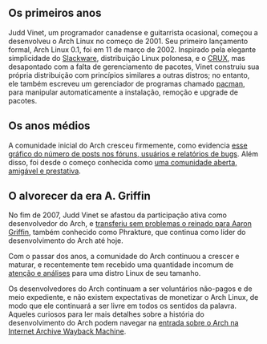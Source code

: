 ## Os primeiros anos

Judd Vinet, um programador canadense e guitarrista ocasional, começou a desenvolveu o Arch Linux no começo de 2001\. Seu primeiro lançamento formal, Arch Linux 0.1, foi em 11 de março de 2002\. Inspirado pela elegante simplicidade do [Slackware](https://en.wikipedia.org/wiki/Slackware "wikipedia:Slackware"), distribuição Linux polonesa, e o [CRUX](https://en.wikipedia.org/wiki/CRUX "wikipedia:CRUX"), mas desapontado com a falta de gerenciamento de pacotes, Vinet construiu sua própria distribuição com princípios similares a outras distros; no entanto, ele também escreveu um gerenciador de programas chamado [pacman](/index.php/Pacman "Pacman"), para manipular automaticamente a instalação, remoção e upgrade de pacotes.

## Os anos médios

A comunidade inicial do Arch cresceu firmemente, como evidencia [esse gráfico do número de posts nos fóruns, usuários e relatórios de bugs](https://dev.archlinux.org/~dan/archgrowth.png). Além disso, foi desde o começo conhecida como [uma comunidade aberta, amigável e prestativa](http://www.osnews.com/story/4827).

## O alvorecer da era A. Griffin

No fim de 2007, Judd Vinet se afastou da participação ativa como desenvolvedor do Arch, e [transferiu sem problemas o reinado para Aaron Griffin](https://bbs.archlinux.org/viewtopic.php?id=38024), também conhecido como Phrakture, que continua como líder do desenvolvimento do Arch até hoje.

Com o passar dos anos, a comunidade do Arch continuou a crescer e maturar, e recentemente tem recebido uma quantidade incomum de [atenção e análises](/index.php?title=Arch_Linux_Press_Review_(Portugu%C3%AAs)&action=edit&redlink=1 "Arch Linux Press Review (Português) (page does not exist)") para uma distro Linux de seu tamanho.

Os desenvolvedores do Arch continuam a ser voluntários não-pagos e de meio expediente, e não existem expectativas de monetizar o Arch Linux, de modo que ele continuará a ser livre em todos os sentidos da palavra. Aqueles curiosos para ler mais detalhes sobre a história do desenvolvimento do Arch podem navegar na [entrada sobre o Arch na Internet Archive Wayback Machine](http://web.archive.org/web/*/archlinux.org).